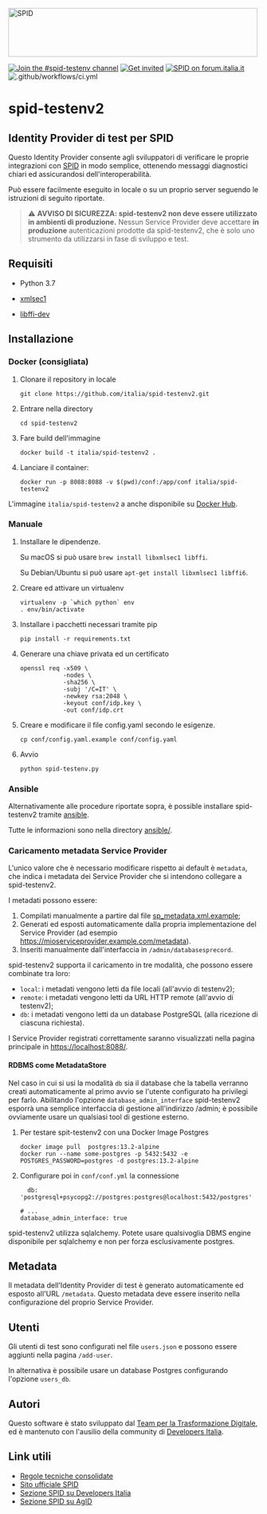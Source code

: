 <!-- markdownlint-disable first-line-h1 -->
<img
    src="https://github.com/italia/spid-graphics/blob/master/spid-logos/spid-logo-b-lb.png"
    alt="SPID"
    data-canonical-src="https://github.com/italia/spid-graphics/blob/master/spid-logos/spid-logo-b-lb.png"
    width="500" height="98"
/>

[![Join the #spid-testenv channel](https://img.shields.io/badge/Slack%20channel-%23spid--testenv-blue.svg?logo=slack)](https://developersitalia.slack.com/messages/C7FPEULVC)
[![Get invited](https://slack.developers.italia.it/badge.svg)](https://slack.developers.italia.it/)
[![SPID on forum.italia.it](https://img.shields.io/badge/Forum-SPID-blue.svg)](https://forum.italia.it/c/spid)
![.github/workflows/ci.yml](https://github.com/italia/spid-testenv2/workflows/.github/workflows/ci.yml/badge.svg)

# spid-testenv2

## Identity Provider di test per SPID

Questo Identity Provider consente agli sviluppatori di verificare le proprie
integrazioni con [SPID](https://www.spid.gov.it) in modo semplice, ottenendo
messaggi diagnostici chiari ed assicurandosi dell'interoperabilità.

Può essere facilmente eseguito in locale o su un proprio server seguendo le
istruzioni di seguito riportate.

> ⚠️ **AVVISO DI SICUREZZA: spid-testenv2 non deve essere utilizzato in
> ambienti di produzione.** Nessun Service Provider deve accettare **in
> produzione** autenticazioni prodotte da spid-testenv2, che è solo uno
> strumento da utilizzarsi in fase di sviluppo e test.

## Requisiti

* Python 3.7

* [xmlsec1](http://www.aleksey.com/xmlsec/)

* [libffi-dev](http://sourceware.org/libffi/)

## Installazione

### Docker (consigliata)

1. Clonare il repository in locale

   ```shell
   git clone https://github.com/italia/spid-testenv2.git
   ```

1. Entrare nella directory

   ```shell
   cd spid-testenv2
   ```

1. Fare build dell'immagine

   ```shell
   docker build -t italia/spid-testenv2 .
   ```

1. Lanciare il container:

   ```shell
   docker run -p 8088:8088 -v $(pwd)/conf:/app/conf italia/spid-testenv2
   ```

L'immagine `italia/spid-testenv2` a anche disponibile su [Docker Hub](https://hub.docker.com/).


### Manuale

1. Installare le dipendenze.

   Su macOS si può usare `brew install libxmlsec1 libffi`.

   Su Debian/Ubuntu si può usare `apt-get install libxmlsec1 libffi6`.

1. Creare ed attivare un virtualenv

   ```shell
   virtualenv -p `which python` env
   . env/bin/activate
   ```

1. Installare i pacchetti necessari tramite pip

   ```shell
   pip install -r requirements.txt
   ```

1. Generare una chiave privata ed un certificato

   ```shell
   openssl req -x509 \
               -nodes \
               -sha256 \
               -subj '/C=IT' \
               -newkey rsa:2048 \
               -keyout conf/idp.key \
               -out conf/idp.crt
   ```

1. Creare e modificare il file config.yaml secondo le esigenze.

   ```shell
   cp conf/config.yaml.example conf/config.yaml
   ```

1. Avvio

   ```shell
   python spid-testenv.py
   ```

### Ansible

Alternativamente alle procedure riportate sopra, è
possible installare spid-testenv2 tramite [ansible](https://www.ansible.com/).

Tutte le informazioni sono nella directory [ansible/](ansible/).

### Caricamento metadata Service Provider

L'unico valore che è necessario modificare rispetto ai default è `metadata`,
che indica i metadata dei Service Provider che si intendono collegare a
spid-testenv2.

I metadati possono essere:

1. Compilati manualmente a partire dal file [sp_metadata.xml.example](conf/sp_metadata.xml.example);
2. Generati ed esposti automaticamente dalla propria implementazione
   del Service Provider (ad esempio https://mioserviceprovider.example.com/metadata).
3. Inseriti manualmente dall'interfaccia in `/admin/databasesprecord`.

spid-testenv2 supporta il caricamento in tre modalità, che possono essere combinate
tra loro:

* `local`: i metadati vengono letti da file locali (all'avvio di testenv2);
* `remote`: i metadati vengono letti da URL HTTP remote (all'avvio di testenv2);
* `db`: i metadati vengono letti da un database PostgreSQL (alla ricezione di
  ciascuna richiesta).


I Service Provider registrati correttamente saranno visualizzati
nella pagina principale in <https://localhost:8088/>.


#### RDBMS come MetadataStore

Nel caso in cui si usi la modalità `db` sia il database che la tabella verranno creati automaticamente al primo avvio
se l'utente configurato ha privilegi per farlo. Abilitando l'opzione
`database_admin_interface` spid-testenv2 esporrà una semplice interfaccia di
gestione all'indirizzo /admin; è possibile ovviamente usare un qualsiasi tool
di gestione esterno.

1. Per testare spit-testenv2 con una Docker Image Postgres
    ````
    docker image pull  postgres:13.2-alpine
    docker run --name some-postgres -p 5432:5432 -e POSTGRES_PASSWORD=postgres -d postgres:13.2-alpine
    ````

1. Configurare poi in `conf/conf.yml` la connessione
    ````
      db: 'postgresql+psycopg2://postgres:postgres@localhost:5432/postgres'

    # ...
    database_admin_interface: true
    ````

spid-testenv2 utilizza sqlalchemy. Potete usare qualsivoglia DBMS engine disponibile per sqlalchemy
e non per forza esclusivamente postgres.


## Metadata

Il metadata dell'Identity Provider di test è generato automaticamente ed
esposto all'URL `/metadata`. Questo metadata deve essere inserito nella
configurazione del proprio Service Provider.

## Utenti

Gli utenti di test sono configurati nel file `users.json` e possono essere
aggiunti nella pagina `/add-user`.

In alternativa è possibile usare un database Postgres configurando l'opzione `users_db`.

## Autori

Questo software è stato sviluppato dal [Team per la Trasformazione
Digitale](https://teamdigitale.governo.it/), ed è mantenuto con l'ausilio
della community di [Developers Italia](https://developers.italia.it/).

## Link utili

* [Regole tecniche consolidate](https://docs.italia.it/italia/spid/spid-regole-tecniche/)
* [Sito ufficiale SPID](https://www.spid.gov.it/)
* [Sezione SPID su Developers Italia](https://developers.italia.it/it/spid/)
* [Sezione SPID su AgID](https://www.agid.gov.it/it/piattaforme/spid)

